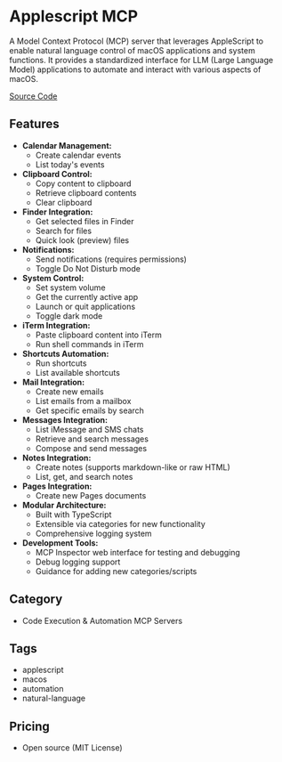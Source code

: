 # Applescript MCP

A Model Context Protocol (MCP) server that leverages AppleScript to enable natural language control of macOS applications and system functions. It provides a standardized interface for LLM (Large Language Model) applications to automate and interact with various aspects of macOS.

[Source Code](https://github.com/joshrutkowski/applescript-mcp)

## Features

- **Calendar Management:**
  - Create calendar events
  - List today's events
- **Clipboard Control:**
  - Copy content to clipboard
  - Retrieve clipboard contents
  - Clear clipboard
- **Finder Integration:**
  - Get selected files in Finder
  - Search for files
  - Quick look (preview) files
- **Notifications:**
  - Send notifications (requires permissions)
  - Toggle Do Not Disturb mode
- **System Control:**
  - Set system volume
  - Get the currently active app
  - Launch or quit applications
  - Toggle dark mode
- **iTerm Integration:**
  - Paste clipboard content into iTerm
  - Run shell commands in iTerm
- **Shortcuts Automation:**
  - Run shortcuts
  - List available shortcuts
- **Mail Integration:**
  - Create new emails
  - List emails from a mailbox
  - Get specific emails by search
- **Messages Integration:**
  - List iMessage and SMS chats
  - Retrieve and search messages
  - Compose and send messages
- **Notes Integration:**
  - Create notes (supports markdown-like or raw HTML)
  - List, get, and search notes
- **Pages Integration:**
  - Create new Pages documents
- **Modular Architecture:**
  - Built with TypeScript
  - Extensible via categories for new functionality
  - Comprehensive logging system
- **Development Tools:**
  - MCP Inspector web interface for testing and debugging
  - Debug logging support
  - Guidance for adding new categories/scripts

## Category

- Code Execution & Automation MCP Servers

## Tags

- applescript
- macos
- automation
- natural-language

## Pricing

- Open source (MIT License)
